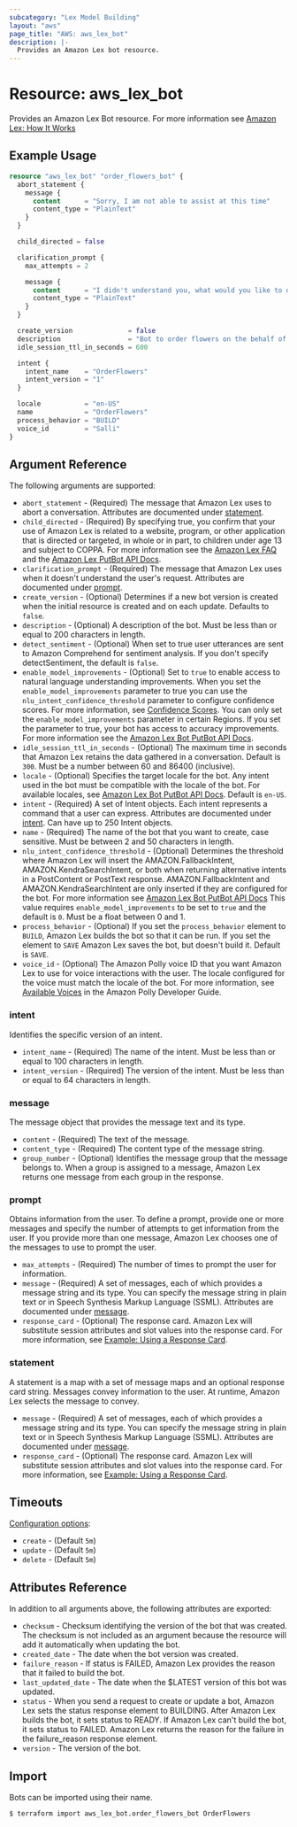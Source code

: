 ```yaml
---
subcategory: "Lex Model Building"
layout: "aws"
page_title: "AWS: aws_lex_bot"
description: |-
  Provides an Amazon Lex bot resource.
---
```


# Resource: aws_lex_bot

Provides an Amazon Lex Bot resource. For more information see
[Amazon Lex: How It Works](https://docs.aws.amazon.com/lex/latest/dg/how-it-works.html)

## Example Usage

```terraform
resource "aws_lex_bot" "order_flowers_bot" {
  abort_statement {
    message {
      content      = "Sorry, I am not able to assist at this time"
      content_type = "PlainText"
    }
  }

  child_directed = false

  clarification_prompt {
    max_attempts = 2

    message {
      content      = "I didn't understand you, what would you like to do?"
      content_type = "PlainText"
    }
  }

  create_version              = false
  description                 = "Bot to order flowers on the behalf of a user"
  idle_session_ttl_in_seconds = 600

  intent {
    intent_name    = "OrderFlowers"
    intent_version = "1"
  }

  locale           = "en-US"
  name             = "OrderFlowers"
  process_behavior = "BUILD"
  voice_id         = "Salli"
}
```

## Argument Reference

The following arguments are supported:

* `abort_statement` - (Required) The message that Amazon Lex uses to abort a conversation. Attributes are documented under [statement](#statement).
* `child_directed` - (Required) By specifying true, you confirm that your use of Amazon Lex is related to a website, program, or other application that is directed or targeted, in whole or in part, to children under age 13 and subject to COPPA. For more information see the [Amazon Lex FAQ](https://aws.amazon.com/lex/faqs#data-security) and the [Amazon Lex PutBot API Docs](https://docs.aws.amazon.com/lex/latest/dg/API_PutBot.html#lex-PutBot-request-childDirected).
* `clarification_prompt` - (Required) The message that Amazon Lex uses when it doesn't understand the user's request. Attributes are documented under [prompt](#prompt).
* `create_version` - (Optional) Determines if a new bot version is created when the initial resource is created and on each update. Defaults to `false`.
* `description` - (Optional) A description of the bot. Must be less than or equal to 200 characters in length.
* `detect_sentiment` - (Optional) When set to true user utterances are sent to Amazon Comprehend for sentiment analysis. If you don't specify detectSentiment, the default is `false`.
* `enable_model_improvements` - (Optional) Set to `true` to enable access to natural language understanding improvements. When you set the `enable_model_improvements` parameter to true you can use the `nlu_intent_confidence_threshold` parameter to configure confidence scores. For more information, see [Confidence Scores](https://docs.aws.amazon.com/lex/latest/dg/confidence-scores.html). You can only set the `enable_model_improvements` parameter in certain Regions. If you set the parameter to true, your bot has access to accuracy improvements. For more information see the [Amazon Lex Bot PutBot API Docs](https://docs.aws.amazon.com/lex/latest/dg/API_PutBot.html#lex-PutBot-request-enableModelImprovements).
* `idle_session_ttl_in_seconds` - (Optional) The maximum time in seconds that Amazon Lex retains the data gathered in a conversation. Default is `300`. Must be a number between 60 and 86400 (inclusive).
* `locale` - (Optional) Specifies the target locale for the bot. Any intent used in the bot must be compatible with the locale of the bot. For available locales, see [Amazon Lex Bot PutBot API Docs](https://docs.aws.amazon.com/lex/latest/dg/API_PutBot.html#lex-PutBot-request-locale). Default is `en-US`.
* `intent` - (Required) A set of Intent objects. Each intent represents a command that a user can express. Attributes are documented under [intent](#intent). Can have up to 250 Intent objects.
* `name` - (Required) The name of the bot that you want to create, case sensitive. Must be between 2 and 50 characters in length.
* `nlu_intent_confidence_threshold` - (Optional) Determines the threshold where Amazon Lex will insert the AMAZON.FallbackIntent, AMAZON.KendraSearchIntent, or both when returning alternative intents in a PostContent or PostText response. AMAZON.FallbackIntent and AMAZON.KendraSearchIntent are only inserted if they are configured for the bot. For more information see [Amazon Lex Bot PutBot API Docs](https://docs.aws.amazon.com/lex/latest/dg/API_PutBot.html#lex-PutBot-request-nluIntentConfidenceThreshold) This value requires `enable_model_improvements` to be set to `true` and the default is `0`. Must be a float between 0 and 1.
* `process_behavior` - (Optional) If you set the `process_behavior` element to `BUILD`, Amazon Lex builds the bot so that it can be run. If you set the element to `SAVE` Amazon Lex saves the bot, but doesn't build it. Default is `SAVE`.
* `voice_id` - (Optional) The Amazon Polly voice ID that you want Amazon Lex to use for voice interactions with the user. The locale configured for the voice must match the locale of the bot. For more information, see [Available Voices](https://docs.aws.amazon.com/polly/latest/dg/voicelist.html) in the Amazon Polly Developer Guide.

### intent

Identifies the specific version of an intent.

* `intent_name` - (Required) The name of the intent. Must be less than or equal to 100 characters in length.
* `intent_version` - (Required) The version of the intent. Must be less than or equal to 64 characters in length.

### message

The message object that provides the message text and its type.

* `content` - (Required) The text of the message.
* `content_type` - (Required) The content type of the message string.
* `group_number` - (Optional) Identifies the message group that the message belongs to. When a group
is assigned to a message, Amazon Lex returns one message from each group in the response.

### prompt

Obtains information from the user. To define a prompt, provide one or more messages and specify the
number of attempts to get information from the user. If you provide more than one message, Amazon
Lex chooses one of the messages to use to prompt the user.

* `max_attempts` - (Required) The number of times to prompt the user for information.
* `message` - (Required) A set of messages, each of which provides a message string and its type.
You can specify the message string in plain text or in Speech Synthesis Markup Language (SSML).
Attributes are documented under [message](#message).
* `response_card` - (Optional) The response card. Amazon Lex will substitute session attributes and
slot values into the response card. For more information, see
[Example: Using a Response Card](https://docs.aws.amazon.com/lex/latest/dg/ex-resp-card.html).

### statement

A statement is a map with a set of message maps and an optional response card string. Messages
convey information to the user. At runtime, Amazon Lex selects the message to convey.

* `message` - (Required) A set of messages, each of which provides a message string and its type. You
can specify the message string in plain text or in Speech Synthesis Markup Language (SSML). Attributes
are documented under [message](#message).
* `response_card` - (Optional) The response card. Amazon Lex will substitute session attributes and
slot values into the response card. For more information, see
[Example: Using a Response Card](https://docs.aws.amazon.com/lex/latest/dg/ex-resp-card.html).

## Timeouts

[Configuration options](https://developer.hashicorp.com/terraform/language/resources/syntax#operation-timeouts):

* `create` - (Default `5m`)
* `update` - (Default `5m`)
* `delete` - (Default `5m`)

## Attributes Reference

In addition to all arguments above, the following attributes are exported:

* `checksum` - Checksum identifying the version of the bot that was created. The checksum is not
included as an argument because the resource will add it automatically when updating the bot.
* `created_date` - The date when the bot version was created.
* `failure_reason` - If status is FAILED, Amazon Lex provides the reason that it failed to build the bot.
* `last_updated_date` - The date when the $LATEST version of this bot was updated.
* `status` - When you send a request to create or update a bot, Amazon Lex sets the status response
element to BUILDING. After Amazon Lex builds the bot, it sets status to READY. If Amazon Lex can't
build the bot, it sets status to FAILED. Amazon Lex returns the reason for the failure in the
failure_reason response element.
* `version` - The version of the bot.

## Import

Bots can be imported using their name.

```
$ terraform import aws_lex_bot.order_flowers_bot OrderFlowers
```
